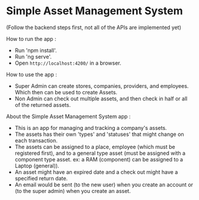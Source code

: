 # Simple Asset Management System
(Follow the backend steps first, not all of the APIs are implemented yet)

How to run the app :
- Run 'npm install'.
- Run 'ng serve'.
- Open `http://localhost:4200/` in a browser.

How to use the app :
- Super Admin can create stores, companies, providers, and employees. Which then can be used to create Assets.
- Non Admin can check out multiple assets, and then check in half or all of the returned assets.

About the Simple Asset Management System app :
- This is an app for managing and tracking a company's assets.
- The assets has their own 'types' and 'statuses' that might change on each transaction. 
- The assets can be assigned to a place, employee (which must be registered first), and to a general type asset (must be assigned with a component type asset. ex: a RAM (component) can be assigned to a Laptop (general)). 
- An asset might have an expired date and a check out might have a specified return date. 
- An email would be sent (to the new user) when you create an account or (to the super admin) when you create an asset. 
